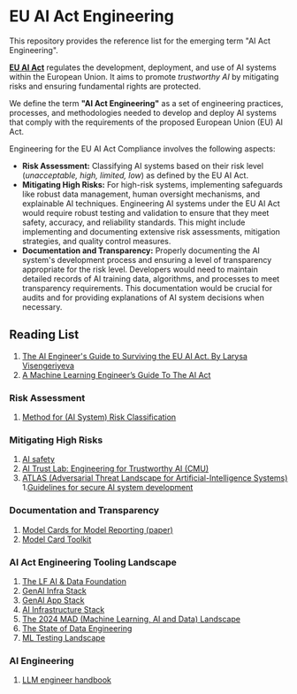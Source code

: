# EU AI Act Engineering

This repository provides the reference list for the emerging term "AI Act Engineering". 

**[EU AI Act](https://artificialintelligenceact.eu/)** regulates the development, deployment, and use of AI systems within the European Union. It aims to promote *trustworthy AI* by mitigating risks and ensuring fundamental rights are protected.

We define the term **"AI Act Engineering"** as a set of engineering practices, processes, and methodologies needed to develop and deploy AI systems that comply with the requirements of the proposed European Union (EU) AI Act.

Engineering for the EU AI Act Compliance involves the following aspects:

 - **Risk Assessment:** Classifying AI systems based on their risk level (*unacceptable, high, limited, low*) as defined by the EU AI Act.
 - **Mitigating High Risks:** For high-risk systems, implementing safeguards like robust data management, human oversight mechanisms, and explainable AI techniques. Engineering AI systems under the EU AI Act would require robust testing and validation to ensure that they meet safety, accuracy, and reliability standards. This might include implementing and documenting extensive risk assessments, mitigation strategies, and quality control measures.
 - **Documentation and Transparency:** Properly documenting the AI system's development process and ensuring a level of transparency appropriate for the risk level. Developers would need to maintain detailed records of AI training data, algorithms, and processes to meet transparency requirements. This documentation would be crucial for audits and for providing explanations of AI system decisions when necessary.

## Reading List
1. [The AI Engineer's Guide to Surviving the EU AI Act. By Larysa Visengeriyeva](https://learning.oreilly.com/library/view/the-ai-engineers/9781098172480/)
2. [A Machine Learning Engineer’s Guide To The AI Act](https://www.forbes.com/sites/forbeseq/2023/06/15/a-machine-learning-engineers-guide-to-the-ai-act/)

### Risk Assessment

1. [Method for (AI System) Risk Classification](https://miro.com/app/board/uXjVOz16ydQ=/)

### Mitigating High Risks

1. [AI safety](https://github.com/elicit/machine-learning-list?tab=readme-ov-file#ai-safety)
1. [AI Trust Lab: Engineering for Trustworthy AI (CMU)](https://www.sei.cmu.edu/our-work/projects/display.cfm?customel_datapageid_4050=197910)
1. [ATLAS (Adversarial Threat Landscape for Artificial-Intelligence Systems)](https://atlas.mitre.org/)
1.[Guidelines for secure AI system development](https://www.ncsc.govt.nz/assets/Uploads/Guidelines-for-secure-AI-system-development-v2.pdf)

### Documentation and Transparency

1. [Model Cards for Model Reporting (paper)](https://arxiv.org/pdf/1810.03993.pdf)
1. [Model Card Toolkit](https://github.com/tensorflow/model-card-toolkit)

### AI Act Engineering Tooling Landscape

1. [The LF AI & Data Foundation](https://lfaidata.foundation/projects/)
1. [GenAI Infra Stack](https://sapphireventures.com/blog/building-the-future-a-deep-dive-into-the-generative-ai-app-infrastructure-stack/)
1. [GenAI App Stack](https://github.com/a16z-infra/llm-app-stack)
1. [AI Infrastructure Stack](https://ai-infrastructure.org/ai-infrastructure-landscape/)
1. [The 2024 MAD (Machine Learning, AI and Data) Landscape](https://mattturck.com/mad2024/)
1. [The State of Data Engineering](https://lakefs.io/blog/the-state-of-data-engineering-2024/#)
1. [ML Testing Landscape](https://www.efemarai.com/post/machine-learning-testing-landscape )

### AI Engineering 
1. [LLM engineer handbook](https://github.com/SylphAI-Inc/LLM-engineer-handbook)

